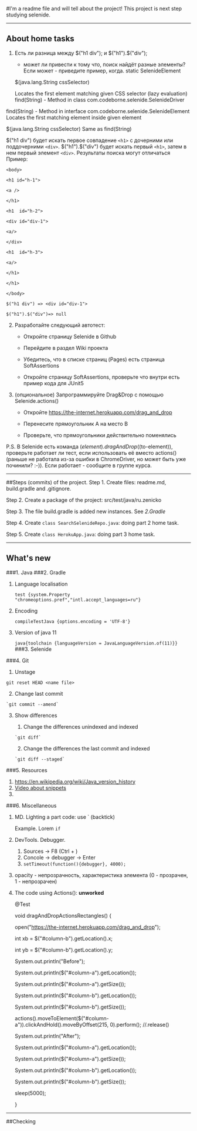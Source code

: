 #I'm a readme file and will tell about the project!
This project is next step studying selenide. 
___
## About home tasks ###

1. Есть ли разница между $("h1 div"); и $("h1").$("div"); 
   - может ли привести к тому что, поиск найдёт разные элементы? Если может - приведите пример, когда.
     static SelenideElement 	
   
   $(java.lang.String cssSelector)

     Locates the first element matching given CSS selector (lazy evaluation)
   find(String) - Method in class com.codeborne.selenide.SelenideDriver
   
find(String) - Method in interface com.codeborne.selenide.SelenideElement
   Locates the first matching element inside given element

$(java.lang.String cssSelector)
Same as find(String)

$("h1 div") будет искать первое совпадение `<h1>` с дочерними или поддочерними `<div>`.
$("h1").$("div") будет искать первый `<h1>`, затем  в нем  первый элемент `<div>`.
Результаты поиска могут отличаться Пример:

`<body>`

`<h1 id="h-1">`

`<a />`

`</h1>`

`<h1  id="h-2">`

`<div id="div-1">`

`<a/>`

`</div>`

`<h1  id="h-3">`

`<a/>`

`</h1>`

`</h1>`

`</body>`

`$("h1 div") => <div id="div-1">`

`$("h1").$("div")=> null`

2. Разработайте следующий автотест:

   - Откройте страницу Selenide в Github

   - Перейдите в раздел Wiki проекта

   - Убедитесь, что в списке страниц (Pages) есть страница SoftAssertions

   - Откройте страницу SoftAssertions, проверьте что внутри есть пример кода для JUnit5

3. (опциональное) Запрограммируйте Drag&Drop с помощью Selenide.actions()

   - Откройте https://the-internet.herokuapp.com/drag_and_drop

   - Перенесите прямоугольник А на место В

   - Проверьте, что прямоугольники действительно поменялись

P.S. В Selenide есть команда $(element).dragAndDrop($(to-element)), 
проверьте работает ли тест, если использовать её вместо actions() 
(раньше не работала из-за ошибки в ChromeDriver, но может быть уже починили? :-)).
Если работает - сообщите в группе курса.

___
##Steps (commits) of the project.
Step 1. Create files: readme.md, build.gradle and .gitignore.

Step 2. Create a package of the project: src/test/java/ru.zenicko 

Step 3. The file build.gradle is added new instances. See *2.Gradle*

Step 4. Create `class SearchSelenideRepo.java`: doing part 2 home task.

Step 5. Create `class HerokuApp.java`: doing part 3 home task.
___
## What's new

###1. Java
###2. Gradle
   1. Language localisation

      `test {system.Property "chromeoptions.pref","intl.accept_languages=ru"}`

   2. Encoding

      `compileTestJava {options.encoding = 'UTF-8'}`
   3. Version of java 11

      `java{toolchain {languageVersion = JavaLanguageVersion.of(11)}}`
###3. Selenide
   
###4. Git
   1. Unstage

   `git reset HEAD <name file>`

   2. Change last commit

    `git commit --amend`

   3. Show differences

        1. Change the differences unindexed and indexed

          `git diff`
        2. Change the differences the last commit and indexed 
      
          `git diff --staged`
###5. Resources
   1. https://en.wikipedia.org/wiki/Java_version_history
   2. [Video about snippets](https://youtu.be/xxS8rfraDXs?t=9613 "Alexey Vinogradov time 02:40:13")
   3. 
###6. Miscellaneous
   1. MD. Lighting a part code: use ` (backtick)

        Example. Lorem `if`
   2. DevTools. Debugger.
      1. Sources -> F8 (Ctrl + \)
      2. Concole -> debugger -> Enter 
      3. `setTimeout(function(){debugger}, 4000);`
   3. opacity - непрозрачность, характеристика элемента (0 - прозрачен, 1 - непрозрачен)
   4. The code using Actions(): **unworked**

      @Test

      void dragAndDropActionsRectangles() {

      open("https://the-internet.herokuapp.com/drag_and_drop");

      int xb = $("#column-b").getLocation().x;

      int yb = $("#column-b").getLocation().y;

      System.out.println("Before");

      System.out.println($("#column-a").getLocation());

       System.out.println($("#column-a").getSize());

       System.out.println($("#column-b").getLocation());

       System.out.println($("#column-b").getSize());

       actions().moveToElement($("#column-a")).clickAndHold().moveByOffset(215, 0).perform(); //.release()

       System.out.println("After");

       System.out.println($("#column-a").getLocation());

       System.out.println($("#column-a").getSize());

       System.out.println($("#column-b").getLocation());

       System.out.println($("#column-b").getSize());

       sleep(5000);

       }
___

##Checking





